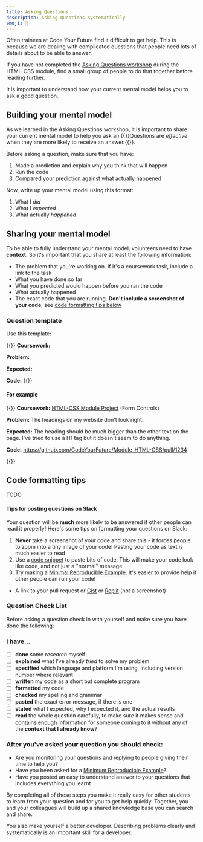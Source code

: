```yaml
---
title: Asking Questions
description: Asking Questions systematically
emoji: 💬
---
```


Often trainees at Code Your Future find it difficult to get help. This is because we are dealing with complicated questions that people need lots of details about to be able to answer.

<!--{{<note type="activity" title="Asking Questions workshop" >}}-->

If you have not completed the [Asking Questions workshop](../../html-css/sprints/2/day-plan/index.md#asking-questions) during the HTML-CSS module, find a small group of people to do that together before reading further.

It is important to understand how your current mental model helps you to ask a good question.

<!--{{</note>}}-->

## Building your mental model

As we learned in the Asking Questions workshop, it is important to share your current mental model to help you ask an {{<tooltip title="effective question">}}Questions are _effective_ when they are more likely to receive an answer.{{</tooltip>}}.

Before asking a question, make sure that you have:

1. Made a prediction and explain why you think that will happen
1. Run the code
1. Compared your prediction against what actually happened

Now, write up your mental model using this format:

1. What I _did_
1. What I _expected_
1. What actually _happened_

## Sharing your mental model

To be able to fully understand your mental model, volunteers need to have **context**. So it's important that you share at least the following information:

- The problem that you're working on. If it's a coursework task, include a link to the task
- What you have done so far
- What you predicted would happen before you ran the code
- What actually happened
- The exact code that you are running. **Don't include a screenshot of your code**, see [code formatting tips below](#code-formatting-tips)

### Question template

Use this template:

{{<note type="question" title=" Request for help">}}
**Coursework:**

**Problem:**

**Expected:**

**Code:**
{{</note>}}

#### For example

{{<note type="question" title=" Request for help">}}
**Coursework:** [HTML-CSS Module Project](https://github.com/CodeYourFuture/Module-HTML-CSS/tree/main/Form-Controls) (Form Controls)

**Problem:** The headings on my website don't look right.

**Expected:** The heading should be much bigger than the other text on the page. I've tried to use a H1 tag but it doesn't seem to do anything.

**Code:** https://github.com/CodeYourFuture/Module-HTML-CSS/pull/1234

{{</note>}}

## Code formatting tips

TODO

#### Tips for posting questions on Slack

Your question will be **much** more likely to be answered if other people can read it properly! Here's some tips on formatting your questions on Slack:

1. **Never** take a screenshot of your code and share this - it forces people to zoom into a tiny image of your code! Pasting your code as text is much easier to read
1. Use a [code snippet](https://slack.com/intl/en-gb/help/articles/204145658-Create-or-paste-code-snippets-in-Slack) to paste bits of code. This will make your code look like code, and not just a "normal" message
1. Try making a [Minimal Reproducible Example](https://docs.codeyourfuture.io/trainees/guides/common-responses/create-a-minimal-reproducible-example). It's easier to provide help if other people can run your code!

- A link to your pull request or [Gist](https://gist.github.com/) or [Replit](https://replit.com/) (not a screenshot)

### Question Check List

Before asking a question check in with yourself and make sure you have done the following:

### I have...

- [ ] **done** some _research_ myself
- [ ] **explained** what I’ve already _tried_ to solve my problem
- [ ] **specified** which language and platform I'm using, including version number where relevant
- [ ] **written** my code as a short but complete program
- [ ] **formatted** my code
- [ ] **checked** my spelling and grammar
- [ ] **pasted** the exact error message, if there is one
- [ ] **stated** what I expected, why I expected it, and the actual results
- [ ] **read** the whole question carefully, to make sure it makes sense and contains enough information for someone coming to it without any of the **context that I already know**?

### After you've asked your question you should check:

- Are you monitoring your questions and replying to people giving their time to help you?
- Have you been asked for a [Minimum Reproducible Example](https://docs.codeyourfuture.io/trainees/guides/common-responses/create-a-minimal-reproducible-example)?
- Have you posted an easy to understand answer to your questions that includes everything you learnt

By completing all of these steps you make it really easy for other students to learn from your question and for you to get help quickly. Together, you and your colleagues will build up a shared knowledge base you can search and share.

You also make yourself a better developer. Describing problems clearly and systematically is an important skill for a developer.
